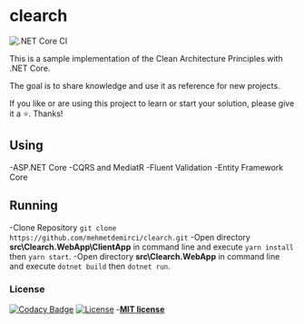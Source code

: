 # clearch

![.NET Core CI](https://github.com/mehmetdemirci/clearch/workflows/.NET%20Core%20CI/badge.svg)

This is a sample implementation of the Clean Architecture Principles with .NET Core.

The goal is to share knowledge and use it as reference for new projects.

If you like or are using this project to learn or start your solution, please give it a :star:. Thanks!

## Using

-ASP.NET Core
-CQRS and MediatR
-Fluent Validation
-Entity Framework Core


## Running

-Clone Repository `git clone https://github.com/mehmetdemirci/clearch.git`
-Open directory **src\Clearch.WebApp\ClientApp** in command line and execute `yarn install` then `yarn start`.
-Open directory **src\Clearch.WebApp** in command line and execute `dotnet build` then `dotnet run`.

### License

[![Codacy Badge](https://api.codacy.com/project/badge/Grade/9b42abfc7c524d2c952371787f0912bf)](https://app.codacy.com/manual/mehmet-demirci/clearch?utm_source=github.com&utm_medium=referral&utm_content=mehmetdemirci/clearch&utm_campaign=Badge_Grade_Settings)
[![License](http://img.shields.io/:license-mit-blue.svg?style=flat-square)](http://badges.mit-license.org)
-**[MIT license](http://opensource.org/licenses/mit-license.php)**
